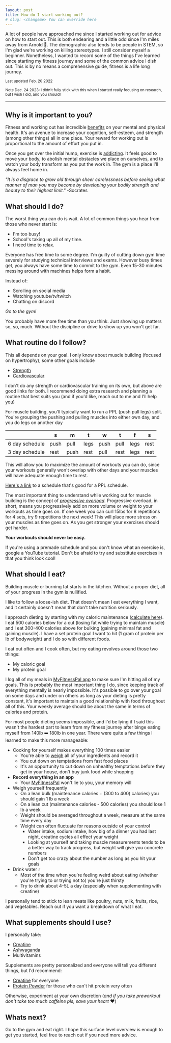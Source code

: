 ```yaml
---
layout: post
title: How do I start working out?
# slug: <changeme> You can override here
---
```


A lot of people have approached me since I started working out for advice on how to start out. This is both endearing and a little odd since I'm miles away from Arnold :muscle:. The demographic also tends to be people in STEM, so I'm glad we're working on killing stereotypes. I still consider myself a beginner. Nonetheless, I wanted to record some of the things I've learned since starting my fitness journey and some of the common advice I dish out. This is by no means a comprehensive guide, fitness is a life long journey.


<sub>Last updated Feb. 20 2022</sub>

<sub>Note Dec. 24 2023: I didn't fully stick with this when I started really focusing on research, but I wish I did, and you should!</sub>


---

## Why is it important to you?

Fitness and working out has incredible [benefits](https://www.ncbi.nlm.nih.gov/pmc/articles/PMC1470658/#:~:text=Exercise%20improves%20mental%20health%20by,self%2Desteem%20and%20cognitive%20function.&text=Exercise%20has%20also%20been%20found,self%2Desteem%20and%20social%20withdrawal.) on your mental and physical health. It's an avenue to increase your cognition, self-esteem, and strength (among other things) all in one place. Your reward for working out is proportional to the amount of effort you put in.

Once you get over the initial hump, exercise is [addicting](https://www.webmd.com/depression/guide/exercise-depression#:~:text=When%20you%20exercise%2C%20your%20body,similar%20to%20that%20of%20morphine.). It feels good to move your body, to abolish mental obstacles we place on ourselves, and to watch your body transform as you put the work in. The gym is a place I'll always feel home in.

*"It is a disgrace to grow old through sheer carelessness before seeing what manner of man you may become by developing your bodily strength and beauty to their highest limit."* -Socrates

## What should I do?

The worst thing you can do is wait. A lot of common things you hear from those who never start is:

- I'm too busy!
- School's taking up all of my time.
- I need time to relax.

Everyone has free time to some degree. I'm guilty of cutting down gym time severely for studying technical interviews and exams. However busy times get, you always have some time to commit to the gym. Even 15-30 minutes messing around with machines helps form a habit.

Instead of:

- Scrolling on social media
- Watching youtube/tv/twitch
- Chatting on discord

*Go to the gym!*

You probably have more free time than you think. Just showing up matters so, so, much. Without the discipline or drive to show up you won't get far.

## What routine do I follow?

This all depends on your goal. I only know about muscle building (focused on hypertrophy), some other goals include

- [Strength](https://www.coachmag.co.uk/full-body-workouts/6960/six-week-strength-training-workout-plan)
- [Cardiovascular](https://www.mcmillanrunning.com/best-5k-workout/)

I don't do any strength or cardiovascular training on its own, but above are good links for both. I recommend doing extra research and planning a routine that best suits you (and if you'd like, reach out to me and I'll help you)

For muscle building, you'll typically want to run a PPL (push pull legs) split. You're grouping the pushing and pulling muscles into either own day, and you do legs on another day

|                | s    | m    | t    | w    | t    | f    | s    |
| -------------- | ---- | ---- | ---- | ---- | ---- | ---- | ---- |
| 6 day schedule | push | pull | legs | push | pull | legs | rest |
| 3 day schedule | rest | push | rest | pull | rest | legs | rest |

This will allow you to maximize the amount of workouts you can do, since your workouts generally won't overlap with other days and your muscles will have adequate enough time to rest.

[Here's a link](https://www.aston.ac.uk/sport/news/tips/fitness-exercise/push-pull-legs#:~:text=What%20Is%20The%20Push%2FPull,the%20chest%2C%20shoulders%20and%20triceps.) to a schedule that's good for a PPL schedule.

The most important thing to understand while working out for muscle building is the concept of [*progressive overload*](https://www.healthline.com/health/progressive-overload#:~:text=Progressive%20overload%20is%20when%20you,musculoskeletal%20system%20to%20get%20stronger.&text=With%20progressive%20overload%2C%20you%20may%20notice%20you%20feel%20fitter%20and%20stronger.). Progressive overload, in short, means you progressively add on more volume or weight to your workouts as time goes on. If one week you can curl 15lbs for 8 repetitions for 4 sets, try 9 repetitions the next week! This will place more stress on your muscles as time goes on. As you get stronger your exercises should get harder.

**Your workouts should never be easy.**

If you're using a premade schedule and you don't know what an exercise is, google a YouTube tutorial. Don't be afraid to try and substitute exercises in that you think look cool!

## What should I eat?

Building muscle or burning fat starts in the kitchen. Without a proper diet, all of your progress in the gym is nullified.

I like to follow a loose-ish diet. That doesn't mean I eat everything I want, and it certainly doesn't mean that don't take nutrition seriously.

I approach dieting by starting with my caloric maintenance ([calculate here](https://www.calculator.net/calorie-calculator.html)). I eat 500 calories below for a cut (losing fat while trying to maintain muscle) and I eat 300-400 calories above for bulking (gaining minimal fat and gaining muscle). I have a set protein goal I want to hit (1 gram of protein per lb of bodyweight) and I do so with different foods.

I eat out often and I cook often, but my eating revolves around those two things:

- My caloric goal
- My protein goal

I log all of my meals in [MyFitnessPal app]() to make sure I'm hitting all of my goals. This is probably the most important thing I do, since keeping track of everything mentally is nearly impossible. It's possible to go over your goal on some days and under on others as long as your dieting is pretty constant, it's important to maintain a good relationship with food throughout all of this. Your weekly average should be about the same in terms of calories and protein.

For most people dieting seems impossible, and I'd be lying if I said this wasn't the hardest part to learn from my fitness journey after binge eating myself from 140lb :arrow_right: 180lb in one year. There were quite a few things I learned to make this more manageable:

- Cooking for yourself makes everything 100 times easier
  - You're able to [weigh](https://www.amazon.com/AmazonBasics-Stainless-Digital-Batteries-Included/dp/B06X9NQ8GX/ref=sxin_15_ac_d_rm?ac_md=1-1-ZGlnaXRhbCBraXRjaGVuIHNjYWxl-ac_d_rm_rm_rm&crid=16TVO5Z3HZ18T&cv_ct_cx=food+scale&keywords=food+scale&pd_rd_i=B06X9NQ8GX&pd_rd_r=e575efab-234f-4940-ae8f-4a437ba3f4ee&pd_rd_w=HLRg9&pd_rd_wg=cyOZT&pf_rd_p=1dcacca2-86c1-44b6-b509-8cf93960a908&pf_rd_r=34SE7HKW13M8YST6YY6N&psc=1&qid=1645135393&sprefix=food+scal%2Caps%2C101&sr=1-2-12d4272d-8adb-4121-8624-135149aa9081) all of your ingredients and record it
  - You cut down on temptations from fast food places
  - It's an opportunity to cut down on unhealthy temptations before they get in your house, don't buy junk food while shopping
- **Record everything in an app**
  - Your [MyFitnessPal](https://www.myfitnesspal.com/) won't lie to you, your memory will
- Weigh yourself frequently
  - On a lean bulk (maintenance calories + (300 to 400) calories) you should gain 1 lb a week
  - On a lean cut (maintenance calories - 500 calories) you should lose 1 lb a week
  - Weight should be averaged throughout a week, measure at the same time every day
  - Weight can often fluctuate for reasons outside of your control 
    - Water intake, sodium intake, how big of a dinner you had last night, creatine cycles all effect your weight
    - Looking at yourself and taking muscle measurements tends to be a better way to track progress, but weight will give you concrete numbers
    - Don't get too crazy about the number as long as you hit your goals 
- Drink water :droplet:
  - Most of the time when you're feeling weird about eating (whether you're trying to or trying not to) you're just thirsty
  - Try to drink about 4-5L a day (especially when supplementing with creatine)

I personally tend to stick to lean meats like poultry, nuts, milk, fruits, rice, and vegetables. Reach out if you want a breakdown of what I eat.

## What supplements should I use?

I personally take:

- [Creatine](https://www.mayoclinic.org/drugs-supplements-creatine/art-20347591)
- [Ashwaganda](https://www.webmd.com/vitamins/ai/ingredientmono-953/ashwagandha)
- Multivitamins

Supplements are pretty personalized and everyone will tell you different things, but I'd recommend:

- [Creatine](https://www.mayoclinic.org/drugs-supplements-creatine/art-20347591) for everyone
- [Protein Powder](https://www.amazon.com/dp/B07FL5NVJZ?ref=nb_sb_ss_w_as-ypp-rep_ypp_rep_k0_1_8&amp=undefined&crid=2KTRXD7ZQO2PK&sprefix=protein%2B&th=1) for those who can't hit protein very often

Otherwise, experiment at your own discretion (*and if you take preworkout don't take too much caffeine pls, save your heart* :heart:)

## Whats next?

Go to the gym and eat right. I hope this surface level overview is enough to get you started, feel free to reach out if you need more advice.